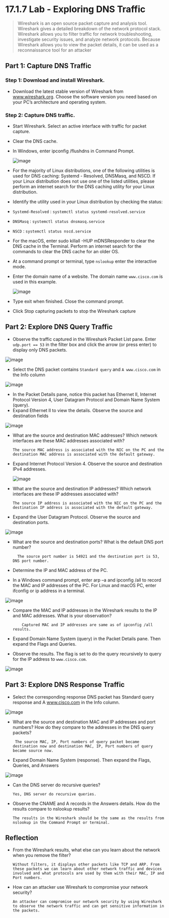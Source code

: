 # 17.1.7 Lab - Exploring DNS Traffic

> Wireshark is an open source packet capture and analysis tool. Wireshark gives a detailed breakdown of the 
network protocol stack. Wireshark allows you to filter traffic for network troubleshooting, investigate security 
issues, and analyze network protocols. Because Wireshark allows you to view the packet details, it can be 
used as a reconnaissance tool for an attacker

## Part 1: Capture DNS Traffic

### Step 1: Download and install Wireshark.

* Download the latest stable version of Wireshark from www.wireshark.org. Choose the software version you need based on your PC’s architecture and operating system.

### Step 2: Capture DNS traffic.

* Start Wireshark. Select an active interface with traffic for packet capture.
* Clear the DNS cache.
* In Windows, enter ipconfig /flushdns in Command Prompt.

  ![image](https://github.com/tousif13/CISCO_CyberOps/assets/33444140/46f38dea-9db3-4b5d-b668-37319876b5fd)

* For the majority of Linux distributions, one of the following utilities is used for DNS caching: Systemd - Resolved, DNSMasq, and NSCD. If your Linux distribution does not use one of the listed utilities, please perform an internet search for the DNS caching utility for your Linux distribution.
* Identify the utility used in your Linux distribution by checking the status:
* `Systemd-Resolved` : `systemctl status systemd-resolved.service`
* `DNSMasq` : `systemctl status dnsmasq.service`
* `NSCD` : `systemctl status nscd.service`
* For the macOS, enter sudo killall -HUP mDNSResponder to clear the DNS cache in the Terminal. Perform an internet search for the commands to clear the DNS cache for an older OS.
* At a command prompt or terminal, type `nslookup` enter the interactive mode.
* Enter the domain name of a website. The domain name `www.cisco.com` is used in this example.

  ![image](https://github.com/tousif13/CISCO_CyberOps/assets/33444140/c337ca6f-4376-4c2f-a777-6580484b7367)

* Type exit when finished. Close the command prompt.
* Click Stop capturing packets to stop the Wireshark capture

## Part 2: Explore DNS Query Traffic

*  Observe the traffic captured in the Wireshark Packet List pane. Enter `udp.port == 53` in the filter box and click the arrow (or press enter) to display only DNS packets.

![image](https://github.com/tousif13/CISCO_CyberOps/assets/33444140/ec015393-6d6b-47c5-a610-138f52c73c23)

* Select the DNS packet contains `Standard query` and `A www.cisco.com` in the Info column

![image](https://github.com/tousif13/CISCO_CyberOps/assets/33444140/8d8cfd04-bec6-4cdd-8ec1-7fe464d1be1d)

* In the Packet Details pane, notice this packet has Ethernet II, Internet Protocol Version 4, User Datagram Protocol and Domain Name System (query).
* Expand Ethernet II to view the details. Observe the source and destination fields

![image](https://github.com/tousif13/CISCO_CyberOps/assets/33444140/f633d38c-fce6-4c35-9c17-a819dd4f8c17)

* What are the source and destination MAC addresses? Which network interfaces are these MAC addresses associated with?
  
      The source MAC address is associated with the NIC on the PC and the destination MAC address is associated with the default gateway.

* Expand Internet Protocol Version 4. Observe the source and destination IPv4 addresses.

  ![image](https://github.com/tousif13/CISCO_CyberOps/assets/33444140/719312c9-f81f-4acd-bbbb-de6975de5070)

* What are the source and destination IP addresses? Which network interfaces are these IP addresses associated with?

      The source IP address is associated with the NIC on the PC and the destination IP address is associated with the default gateway.
  
* Expand the User Datagram Protocol. Observe the source and destination ports.

![image](https://github.com/tousif13/CISCO_CyberOps/assets/33444140/4fa5e25e-cbd1-4555-8aeb-b0abc9c3be70)

* What are the source and destination ports? What is the default DNS port number?

        The source port number is 54921 and the destination port is 53, DNS port number.

* Determine the IP and MAC address of the PC.
* In a Windows command prompt, enter arp –a and ipconfig /all to record the MAC and IP addresses of the PC. For Linux and macOS PC, enter ifconfig or ip address in a terminal.

![image](https://github.com/tousif13/CISCO_CyberOps/assets/33444140/b7de61c7-0317-407e-9c41-062c46cf740c)

* Compare the MAC and IP addresses in the Wireshark results to the IP and MAC addresses. What is your observation?

          Captured MAC and IP addresses are same as of ipconfig /all results.
* Expand Domain Name System (query) in the Packet Details pane. Then expand the Flags and Queries.
*  Observe the results. The flag is set to do the query recursively to query for the IP address to `www.cisco.com`.

![image](https://github.com/tousif13/CISCO_CyberOps/assets/33444140/4369b78a-9569-49ab-ac44-65be88a22963)

## Part 3: Explore DNS Response Traffic

*  Select the corresponding response DNS packet has Standard query response and A www.cisco.com in the Info column.

![image](https://github.com/tousif13/CISCO_CyberOps/assets/33444140/b2f90287-1be9-46db-aec8-e73a7f99154e)

*  What are the source and destination MAC and IP addresses and port numbers? How do they compare to the addresses in the DNS query packets?

        The source MAC, IP, Port numbers of query packet became destination now and destination MAC, IP, Port numbers of query became source now.

* Expand Domain Name System (response). Then expand the Flags, Queries, and Answers

![image](https://github.com/tousif13/CISCO_CyberOps/assets/33444140/ad4f1072-2233-4aa7-928f-c98787c07050)

* Can the DNS server do recursive queries?

      Yes, DNS server do recursive queries.

* Observe the CNAME and A records in the Answers details. How do the results compare to nslookup results?

      The results in the Wireshark should be the same as the results from nslookup in the Command Prompt or terminal.

## Reflection

* From the Wireshark results, what else can you learn about the network when you remove the filter?

      Without filters, it displays other packets like TCP and ARP. From these packets we can learn about other network traffic and devices involved and what protocols are used by them with their MAC, IP and Port numbers.

* How can an attacker use Wireshark to compromise your network security?

      An attacker can compromise our network security by using Wireshark to observe the network traffic and can get sensitive information in the packets.
